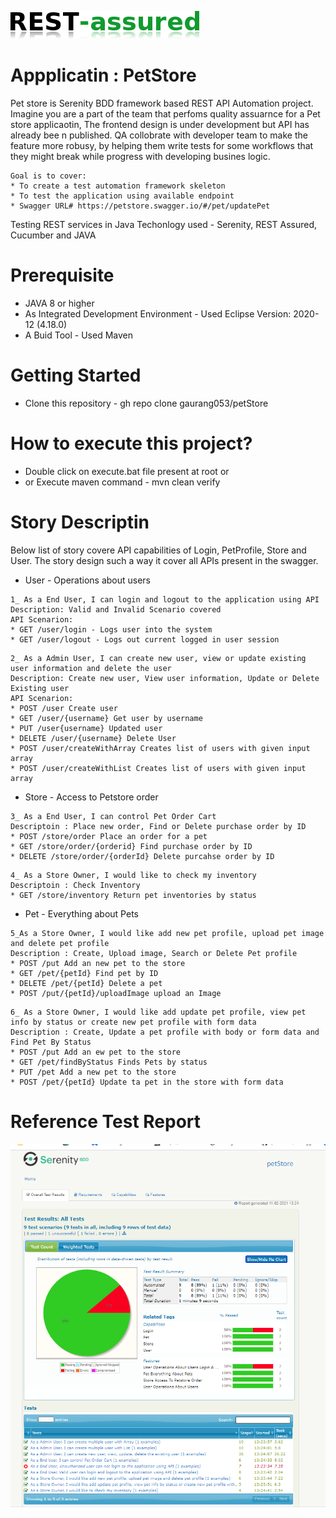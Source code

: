 ![REST Assured](rest-assured-logo-green.png)
# Appplicatin : PetStore
Pet store is Serenity BDD framework based REST API Automation project. Imagine you are a part of the team that perfoms quality assuarnce for a Pet store applicaotin, The frontend design is under development but API has already bee n published. QA collobrate with developer team to make the feature  more robusy, by helping them write tests for some workflows that they might break while progress with developing busines logic. 
```
Goal is to cover: 
* To create a test automation framework skeleton
* To test the application using available endpoint
* Swagger URL# https://petstore.swagger.io/#/pet/updatePet
```

Testing REST services in Java
Techonlogy used - Serenity, REST Assured, Cucumber and JAVA

# Prerequisite
* JAVA 8 or higher
* As Integrated Development Environment - Used Eclipse Version: 2020-12 (4.18.0)
* A Buid Tool - Used Maven

# Getting Started
* Clone this repository - gh repo clone gaurang053/petStore

# How to execute this project?
* Double click on execute.bat file present at root  or 
* or Execute maven command - mvn clean verify

# Story Descriptin
Below list of story covere API capabilities of Login, PetProfile, Store and User. The story design such a way it cover all APIs present in the swagger. 
	
* User - Operations about users 
```
1_ As a End User, I can login and logout to the application using API
Description: Valid and Invalid Scenario covered
API Scenarion:
* GET /user/login - Logs user into the system
* GET /user/logout - Logs out current logged in user session
```
```
2_ As a Admin User, I can create new user, view or update existing user information and delete the user 
Description: Create new user, View user information, Update or Delete Existing user
API Scenarion:
* POST /user Create user
* GET /user/{username} Get user by username
* PUT /user{username} Updated user
* DELETE /user/{username} Delete User
* POST /user/createWithArray Creates list of users with given input array
* POST /user/createWithList Creates list of users with given input array
```

* Store - Access to Petstore order 
```
3_ As a End User, I can control Pet Order Cart
Descriptoin : Place new order, Find or Delete purchase order by ID
* POST /store/order Place an order for a pet
* GET /store/order/{orderid} Find purchase order by ID
* DELETE /store/order/{orderId} Delete purcahse order by ID
```
```
4_ As a Store Owner, I would like to check my inventory
Descriptoin : Check Inventory
* GET /store/inventory Return pet inventories by status
```
* Pet - Everything about Pets 
```
5_As a Store Owner, I would like add new pet profile, upload pet image and delete pet profile
Description : Create, Upload image, Search or Delete Pet profile 
* POST /put Add an new pet to the store
* GET /pet/{petId} Find pet by ID
* DELETE /pet/{petId} Delete a pet
* POST /put/{petId}/uploadImage upload an Image
```
```
6_ As a Store Owner, I would like add update pet profile, view pet info by status or create new pet profile with form data
Description : Create, Update a pet profile with body or form data and Find Pet By Status
* POST /put Add an ew pet to the store
* GET /pet/findByStatus Finds Pets by status
* PUT /pet Add a new pet to the store
* POST /pet/{petId} Update ta pet in the store with form data
```
# Reference Test Report
![Test Report](TestReport.png)



